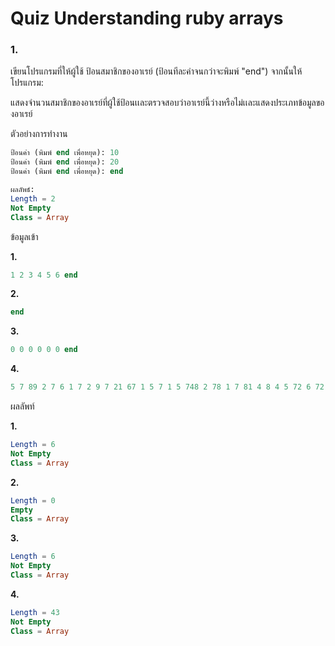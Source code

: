 # Quiz Understanding ruby arrays

### 1.

เขียนโปรแกรมที่ให้ผู้ใช้ ป้อนสมาชิกของอาเรย์ (ป้อนทีละค่าจนกว่าจะพิมพ์ "end") จากนั้นให้โปรแกรม:

แสดงจำนวนสมาชิกของอาเรย์ที่ผู้ใช้ป้อนเเละตรวจสอบว่าอาเรย์นี้ว่างหรือไม่เเละแสดงประเภทข้อมูลของอาเรย์

ตัวอย่างการทำงาน

```sql
ป้อนค่า (พิมพ์ end เพื่อหยุด): 10
ป้อนค่า (พิมพ์ end เพื่อหยุด): 20
ป้อนค่า (พิมพ์ end เพื่อหยุด): end

ผลลัพธ์:
Length = 2
Not Empty
Class = Array
```

ข้อมูลเข้า

**1.**
```sql
1 2 3 4 5 6 end
```

**2.**
```sql
end
```

**3.**
```sql
0 0 0 0 0 0 end
```

**4.**
```sql
5 7 89 2 7 6 1 7 2 9 7 21 67 1 5 7 1 5 748 2 78 1 7 81 4 8 4 5 72 6 72 96 412 8 4 2 9842 81 571 851 72 854 5 end
```

ผลลัพท์

**1.**
```sql
Length = 6
Not Empty
Class = Array
```

**2.**
```sql
Length = 0
Empty
Class = Array
```

**3.**
```sql
Length = 6
Not Empty
Class = Array
```

**4.**
```sql
Length = 43
Not Empty
Class = Array
```
